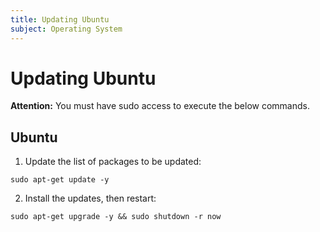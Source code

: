 ```yaml
---
title: Updating Ubuntu
subject: Operating System
---
```


# Updating Ubuntu
**Attention:** You must have sudo access to execute the below commands.
## Ubuntu
1. Update the list of packages to be updated:
```shell
sudo apt-get update -y
```
2. Install the updates, then restart:
```shell
sudo apt-get upgrade -y && sudo shutdown -r now
```
